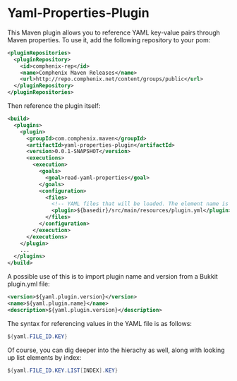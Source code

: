 Yaml-Properties-Plugin
===========

This Maven plugin allows you to reference YAML key-value pairs through Maven properties. To use it,
add the following repository to your pom:
```xml
<pluginRepositories>
  <pluginRepository>
    <id>comphenix-rep</id>
    <name>Comphenix Maven Releases</name>
    <url>http://repo.comphenix.net/content/groups/public</url>
  </pluginRepository>
</pluginRepositories>
```
Then reference the plugin itself:
```xml
<build>
  <plugins>
    <plugin>
      <groupId>com.comphenix.maven</groupId>
	  <artifactId>yaml-properties-plugin</artifactId>
	  <version>0.0.1-SNAPSHOT</version>
	  <executions>
	    <execution>
		  <goals>
		    <goal>read-yaml-properties</goal>
		  </goals>
		  <configuration>
		    <files>
			  <!-- YAML files that will be loaded. The element name is the file ID. -->
		      <plugin>${basedir}/src/main/resources/plugin.yml</plugin>
		    </files>
          </configuration> 
		</execution>
      </executions>  
    </plugin>
	...
  </plugins>
</build>
```
A possible use of this is to import plugin name and version from a Bukkit plugin.yml file:
```xml
<version>${yaml.plugin.version}</version>
<name>${yaml.plugin.name}</name>
<description>${yaml.plugin.version}</description>
```
The syntax for referencing values in the YAML file is as follows:
```java
${yaml.FILE_ID.KEY}
```
Of course, you can dig deeper into the hierachy as well, along with looking up list elements by index:
```java
${yaml.FILE_ID.KEY.LIST[INDEX].KEY}
```